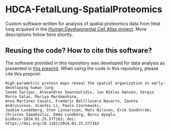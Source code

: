 # HDCA-FetalLung-SpatialProteomics
Custom software written for analysis of spatial proteomics data from fetal lung acquired in the [Human Developmental Cell Atlas project](https://www.humancellatlas.org/dca/). More descriptions follow here shortly.

## Reusing the code? How to cite this software?
The software provided in this repository was developed for data analysis as presented in [this preprint](https://doi.org/10.1101/2024.01.25.577163). 
When using the code in this repository, please cite this preprint:
```
High-parametric protein maps reveal the spatial organization in early-developing human lung
Sanem Sariyar, Alexandros Sountoulidis, Jan Niklas Hansen, Sergio Marco Salas, Mariya Mardamshina,
Anna Martinez Casals, Frederic Ballllosera Navarro, Zaneta Andrusivova, Xiaofei Li, Paulo Czarnewski,
Joakim Lundeberg, Sten Linnarsson, Mats Nilsson, Erik Sundström, Christos Samakovlis, Emma Lundberg, Burcu Ayoglu.
bioRxiv 2024.01.25.577163; doi: https://doi.org/10.1101/2024.01.25.577163
```
